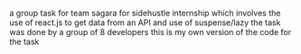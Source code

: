 a group task for team sagara for sidehustle internship which involves the use of react.js to get data from an API  and use of suspense/lazy
the task was done by a group of 8 developers 
this is my own version of the code for the task
